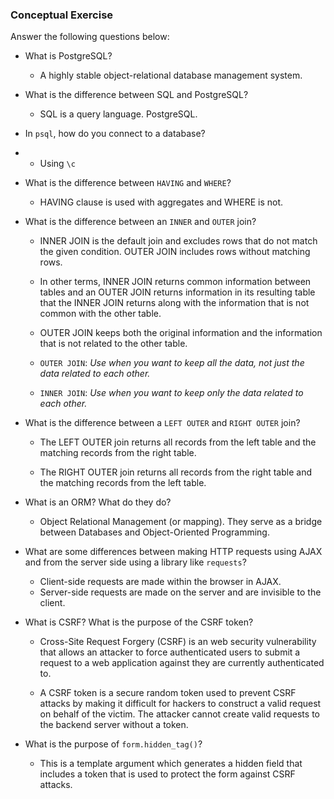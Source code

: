 ### Conceptual Exercise

Answer the following questions below:

- What is PostgreSQL?

  - A highly stable object-relational database management system.

- What is the difference between SQL and PostgreSQL?

  - SQL is a query language. PostgreSQL.

- In `psql`, how do you connect to a database?
- 
  -  Using `\c`

- What is the difference between `HAVING` and `WHERE`?

  - HAVING clause is used with aggregates and WHERE is not.
  
- What is the difference between an `INNER` and `OUTER` join?

  - INNER JOIN is the default join and excludes rows that do not match the given condition. OUTER JOIN includes rows without matching rows. 
  
  - In other terms, INNER JOIN returns common information between tables and an OUTER JOIN returns information in its resulting table that the INNER JOIN returns along with the information that is not common with the other table. 

  - OUTER JOIN keeps both the original information and the information that is not related to the other table. 
  
  - `OUTER JOIN`: *Use when you want to keep all the data, not just the data related to each other.*
  
  - `INNER JOIN`: *Use when you want to keep only the data related to each other.*


- What is the difference between a `LEFT OUTER` and `RIGHT OUTER` join?
  
  - The LEFT OUTER join returns all records from the left table and the matching records from the right table. 
  
  - The RIGHT OUTER join returns all records from the right table and the matching records from the left table.

- What is an ORM? What do they do?
  
  - Object Relational Management (or mapping). They serve as a bridge between Databases and Object-Oriented Programming.

- What are some differences between making HTTP requests using AJAX 
  and from the server side using a library like `requests`?

  - Client-side requests are made within the browser in AJAX. 
  - Server-side requests are made on the server and are invisible to the client.  

- What is CSRF? What is the purpose of the CSRF token?
  
  - Cross-Site Request Forgery (CSRF) is an web security vulnerability that allows an attacker to force authenticated users to submit a request to a web application against they are currently authenticated to. 
  
  - A CSRF token is a secure random token used to prevent CSRF attacks by making it difficult for hackers to construct a valid request on behalf of the victim. The attacker cannot create valid requests to the backend server without a token.

- What is the purpose of `form.hidden_tag()`?
  
  - This is a template argument which generates a hidden field that includes a token that is used to protect the form against CSRF attacks.
